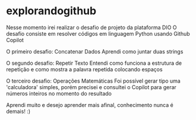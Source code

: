 # explorandogithub
Nesse momento irei realizar o desafio de projeto da plataforma DIO
O desafio consiste em resolver códigos em linguagem Python usando Github Copilot

O primeiro desafio: Concatenar Dados
Aprendi como juntar duas strings

O segundo desafio: Repetir Texto
Entendi como funciona a estrutura de repetição e como mostra a palavra repetida colocando espaços

O terceiro desafio: Operações Matemáticas
Foi possível gerar tipo uma 'calculadora' simples, porém precisei e consultei o Copilot para gerar números inteiros no momento do resultado

Aprendi muito e desejo aprender mais afinal, conhecimento nunca é demais! :)
